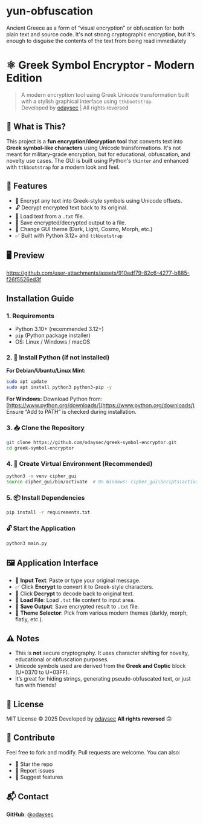 # yun-obfuscation
Ancient Greece as a form of “visual encryption” or obfuscation for both plain text and source code. It's not strong cryptographic encryption, but it's enough to disguise the contents of the text from being read immediately



# ⚛ Greek Symbol Encryptor - Modern Edition
> A modern encryption tool using Greek Unicode transformation built with a stylish graphical interface using `ttkbootstrap`.  
> Developed by [odaysec](https://github.com/odaysec) | All rights reversed


## 🧩 What is This?
This project is a **fun encryption/decryption tool** that converts text into **Greek symbol-like characters** using Unicode transformations. It's not meant for military-grade encryption, but for educational, obfuscation, and novelty use cases. The GUI is built using Python's `tkinter` and enhanced with `ttkbootstrap` for a modern look and feel.



## 🚀 Features

- 🔐 Encrypt any text into Greek-style symbols using Unicode offsets.
- 🔓 Decrypt encrypted text back to its original.
- 📂 Load text from a `.txt` file.
- 💾 Save encrypted/decrypted output to a file.
- 🎨 Change GUI theme (Dark, Light, Cosmo, Morph, etc.)
- ✅ Built with Python 3.12+ and `ttkbootstrap`



## 🖥️ Preview
https://github.com/user-attachments/assets/910adf79-82c6-4277-b885-f26f5526ed3f

## Installation Guide
### 1. Requirements
- Python 3.10+ (recommended 3.12+)
- `pip` (Python package installer)
- OS: Linux / Windows / macOS

### 2. 🧰 Install Python (if not installed)

**For Debian/Ubuntu/Linux Mint:**
```bash
sudo apt update
sudo apt install python3 python3-pip -y
````

**For Windows:**
Download Python from: [https://www.python.org/downloads/](https://www.python.org/downloads/)
Ensure “Add to PATH” is checked during installation.



### 3. 📥 Clone the Repository

```bash
git clone https://github.com/odaysec/greek-symbol-encryptor.git
cd greek-symbol-encryptor
```

### 4. 🧪 Create Virtual Environment (Recommended)

```bash
python3 -m venv cipher_gui
source cipher_gui/bin/activate  # On Windows: cipher_gui\Scripts\activate
```

### 5. 📦 Install Dependencies

```bash
pip install -r requirements.txt
```

### 🔓 Start the Application
```bash
python3 main.py
```


## 🖼️ Application Interface
* 🔐 **Input Text**: Paste or type your original message.
* ✅ Click **Encrypt** to convert it to Greek-style characters.
* 🔄 Click **Decrypt** to decode back to original text.
* 📂 **Load File**: Load `.txt` file content to input area.
* 💾 **Save Output**: Save encrypted result to `.txt` file.
* 🎨 **Theme Selector**: Pick from various modern themes (darkly, morph, flatly, etc.).

## ⚠️ Notes
* This is **not** secure cryptography. It uses character shifting for novelty, educational or obfuscation purposes.
* Unicode symbols used are derived from the **Greek and Coptic** block (U+0370 to U+03FF).
* It’s great for hiding strings, generating pseudo-obfuscated text, or just fun with friends!


## 📄 License
MIT License © 2025
Developed by [odaysec](https://github.com/odaysec)
**All rights reversed** 🙃

## 🤝 Contribute
Feel free to fork and modify. Pull requests are welcome. You can also:

* 🌟 Star the repo
* 🐛 Report issues
* 🔧 Suggest features


## 📬 Contact
**GitHub**: [@odaysec](https://github.com/odaysec)
